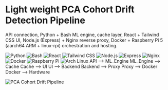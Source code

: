 # Light weight PCA Cohort Drift Detection Pipeline

API connection, Python + Bash ML engine, cache layer, React + Tailwind CSS UI, Node.js
(Express) + Nginx reverse proxy, Docker + Raspberry Pi 5 (aarch64 ARM + linux-rpi)
orchestration and hosting.

![Python](https://img.shields.io/badge/python-3670A0?style=for-the-badge&logo=python&logoColor=ffdd54)
![Bash](https://img.shields.io/badge/bash_script-%23121011.svg?style=for-the-badge&logo=gnu-bash&logoColor=white)
![React](https://img.shields.io/badge/react-%2320232a.svg?style=for-the-badge&logo=react&logoColor=%2361DAFB)
![Tailwind CSS](https://img.shields.io/badge/tailwindcss-%2338B2AC.svg?style=for-the-badge&logo=tailwind-css&logoColor=white)
![Node.js](https://img.shields.io/badge/node.js-339933?style=for-the-badge&logo=node.js&logoColor=white)
![Express](https://img.shields.io/badge/express.js-%23404d59.svg?style=for-the-badge)
![Nginx](https://img.shields.io/badge/nginx-%23009639.svg?style=for-the-badge&logo=nginx&logoColor=white)
![Docker](https://img.shields.io/badge/docker-%230db7ed.svg?style=for-the-badge&logo=docker&logoColor=white)
![Raspberry Pi](https://img.shields.io/badge/-Raspberry_Pi-C51A4A?style=for-the-badge&logo=Raspberry-Pi)
![Arch Linux](https://img.shields.io/badge/archlinux-%230179DF.svg?style=for-the-badge&logo=arch-linux&logoColor=white)
    API --> ML_Engine
    ML_Engine --> Cache
    Cache --> UI
    UI --> Backend
    Backend --> Proxy
    Proxy --> Docker
    Docker --> Hardware

![PCA Cohort Drift Pipeline](./pipeline.svg)

